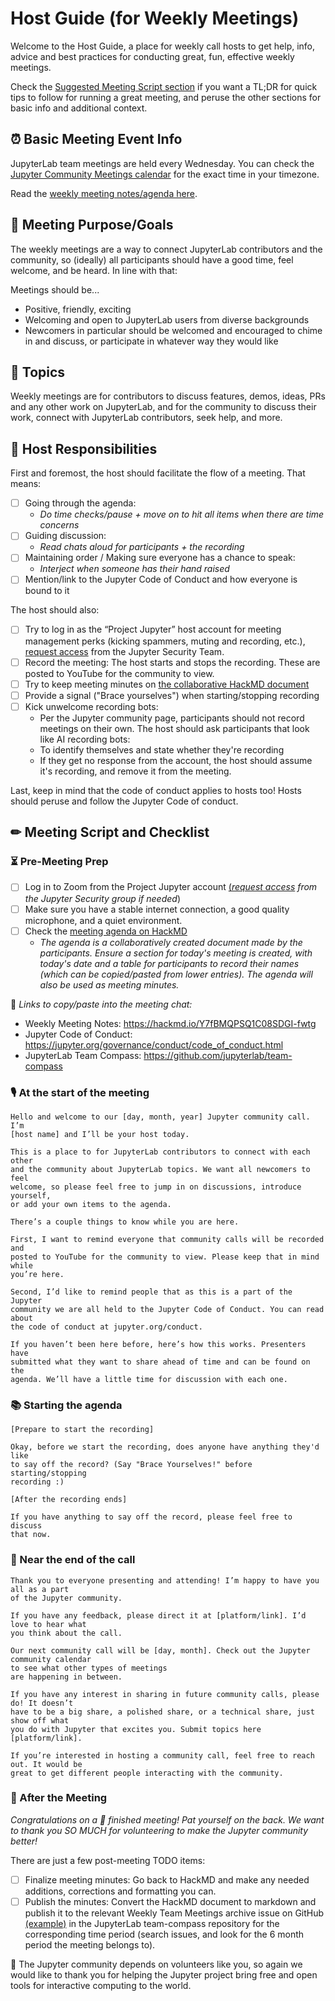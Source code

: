 # Host Guide (for Weekly Meetings)

Welcome to the Host Guide, a place for weekly call hosts to get help,
info, advice and best practices for conducting great, fun, effective
weekly meetings.

Check the [Suggested Meeting Script section](#-meeting-script-and-checklist)
if you want a TL;DR for quick tips to follow for running a great meeting, and
peruse the other sections for basic info and additional context.

## &#x23F0; Basic Meeting Event Info

JupyterLab team meetings are held every Wednesday. You can check the [Jupyter Community Meetings calendar](https://jupyter.org/community#calendar) for the exact time in your timezone.

Read the [weekly meeting notes/agenda here](https://hackmd.io/Y7fBMQPSQ1C08SDGI-fwtg).

## &#x1F3AF; Meeting Purpose/Goals

The weekly meetings are a way to connect JupyterLab contributors and the
community, so (ideally) all participants should have a good time, feel welcome,
and be heard. In line with that:

Meetings should be...

- Positive, friendly, exciting
- Welcoming and open to JupyterLab users from diverse backgrounds
- Newcomers in particular should be welcomed and encouraged to
  chime in and discuss, or participate in whatever way they would like

## &#x1F4AC; Topics

Weekly meetings are for contributors to discuss features, demos, ideas, PRs and
any other work on JupyterLab, and for the community to discuss their work, connect
with JupyterLab contributors, seek help, and more.

## &#x1F4AA; Host Responsibilities

First and foremost, the host should facilitate the flow of a meeting. That means:

- [ ] Going through the agenda:
  - *Do time checks/pause + move on to hit all items when there are time concerns*
- [ ] Guiding discussion:
  - *Read chats aloud for participants + the recording*
- [ ] Maintaining order / Making sure everyone has a chance to speak:
  - *Interject when someone has their hand raised*
- [ ] Mention/link to the Jupyter Code of Conduct and how everyone is bound to it

The host should also:

- [ ] Try to log in as the “Project Jupyter” host account for meeting management perks (kicking spammers, muting and recording, etc.), [request access](mailto:security@ipython.org) from the Jupyter Security Team.
- [ ] Record the meeting: The host starts and stops the recording. These are
  posted to YouTube for the community to view.
- [ ] Try to keep meeting minutes on [the collaborative HackMD document](https://hackmd.io/Y7fBMQPSQ1C08SDGI-fwtg)
- [ ] Provide a signal ("Brace yourselves") when starting/stopping recording
- [ ] Kick unwelcome recording bots:
  - Per the Jupyter community page, participants
  should not record meetings on their own. The host should ask participants
  that look like AI recording bots:
  - To identify themselves and state whether they're recording
  - If they get no response from the account, the host should assume
    it's recording, and remove it from the meeting.

Last, keep in mind that the code of conduct applies to hosts too! Hosts should
peruse and follow the Jupyter Code of conduct.

## &#x270f; Meeting Script and Checklist

### &#x23F3; Pre-Meeting Prep

- [ ] Log in to Zoom from the Project Jupyter account [(*request access*](mailto:security@ipython.org)
*from the Jupyter Security group if needed*)
- [ ] Make sure you have a stable internet
connection, a good quality microphone, and a quiet environment.
- [ ] Check the [meeting agenda on HackMD](https://hackmd.io/Y7fBMQPSQ1C08SDGI-fwtg)
  - *The agenda is a collaboratively created document made by the participants.*
    *Ensure a section for today's meeting is created, with today's date and a table*
    *for participants to record their names (which can be copied/pasted from lower*
    *entries). The agenda will also be used as meeting minutes.*

&#x1F517; *Links to copy/paste into the meeting chat:*

- Weekly Meeting Notes: https://hackmd.io/Y7fBMQPSQ1C08SDGI-fwtg
- Jupyter Code of Conduct: https://jupyter.org/governance/conduct/code_of_conduct.html
- JupyterLab Team Compass: https://github.com/jupyterlab/team-compass

### &#x1F399; At the start of the meeting

```
Hello and welcome to our [day, month, year] Jupyter community call. I’m
[host name] and I’ll be your host today.

This is a place to for JupyterLab contributors to connect with each other
and the community about JupyterLab topics. We want all newcomers to feel
welcome, so please feel free to jump in on discussions, introduce yourself,
or add your own items to the agenda.

There’s a couple things to know while you are here.

First, I want to remind everyone that community calls will be recorded and
posted to YouTube for the community to view. Please keep that in mind while
you’re here.

Second, I’d like to remind people that as this is a part of the Jupyter
community we are all held to the Jupyter Code of Conduct. You can read about 
the code of conduct at jupyter.org/conduct.

If you haven’t been here before, here’s how this works. Presenters have
submitted what they want to share ahead of time and can be found on the
agenda. We’ll have a little time for discussion with each one.
```

### &#x1F4DA; Starting the agenda

```
[Prepare to start the recording]

Okay, before we start the recording, does anyone have anything they'd like
to say off the record? (Say "Brace Yourselves!" before starting/stopping
recording :)

[After the recording ends]

If you have anything to say off the record, please feel free to discuss
that now.
```

### &#x1F3BA; Near the end of the call

```
Thank you to everyone presenting and attending! I’m happy to have you all as a part
of the Jupyter community.

If you have any feedback, please direct it at [platform/link]. I’d love to hear what
you think about the call.

Our next community call will be [day, month]. Check out the Jupyter community calendar
to see what other types of meetings 
are happening in between.

If you have any interest in sharing in future community calls, please do! It doesn’t
have to be a big share, a polished share, or a technical share, just show off what
you do with Jupyter that excites you. Submit topics here [platform/link].

If you’re interested in hosting a community call, feel free to reach out. It would be
great to get different people interacting with the community.
```

### &#x1F389; After the Meeting

*Congratulations on a &#x1F680; finished meeting! Pat yourself on the back. We want to thank you SO MUCH for volunteering to make the Jupyter community better!*

There are just a few post-meeting TODO items:

- [ ] Finalize meeting minutes: Go back to HackMD and make any needed additions,
corrections and formatting you can.
- [ ] Publish the minutes: Convert the HackMD document to markdown and publish
it to the relevant Weekly Team Meetings archive issue on GitHub [(example)](https://github.com/jupyterlab/team-compass/issues/205)
in the JupyterLab team-compass repository for the corresponding time period
(search issues, and look for the 6 month period the meeting belongs to).

&#x1F305; The Jupyter community depends on volunteers like you, so again we
would like to thank you for helping the Jupyter project bring free and open
tools for interactive computing to the world.
